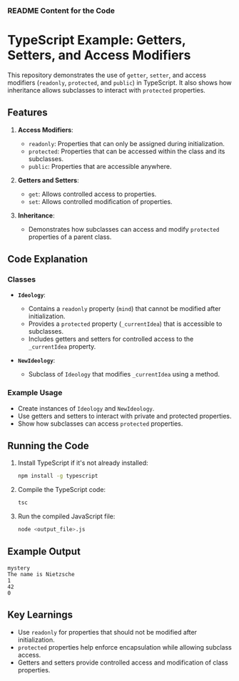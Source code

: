 ### README Content for the Code

# TypeScript Example: Getters, Setters, and Access Modifiers

This repository demonstrates the use of `getter`, `setter`, and access modifiers (`readonly`, `protected`, and `public`) in TypeScript. It also shows how inheritance allows subclasses to interact with `protected` properties.

## Features

1. **Access Modifiers**:
   - `readonly`: Properties that can only be assigned during initialization.
   - `protected`: Properties that can be accessed within the class and its subclasses.
   - `public`: Properties that are accessible anywhere.

2. **Getters and Setters**:
   - `get`: Allows controlled access to properties.
   - `set`: Allows controlled modification of properties.

3. **Inheritance**:
   - Demonstrates how subclasses can access and modify `protected` properties of a parent class.

## Code Explanation

### Classes
- **`Ideology`**:
  - Contains a `readonly` property (`mind`) that cannot be modified after initialization.
  - Provides a `protected` property (`_currentIdea`) that is accessible to subclasses.
  - Includes getters and setters for controlled access to the `_currentIdea` property.
  
- **`NewIdeology`**:
  - Subclass of `Ideology` that modifies `_currentIdea` using a method.

### Example Usage
- Create instances of `Ideology` and `NewIdeology`.
- Use getters and setters to interact with private and protected properties.
- Show how subclasses can access `protected` properties.

## Running the Code

1. Install TypeScript if it's not already installed:
   ```bash
   npm install -g typescript
   ```

2. Compile the TypeScript code:
   ```bash
   tsc
   ```

3. Run the compiled JavaScript file:
   ```bash
   node <output_file>.js
   ```

## Example Output
```
mystery
The name is Nietzsche
1
42
0
```

## Key Learnings
- Use `readonly` for properties that should not be modified after initialization.
- `protected` properties help enforce encapsulation while allowing subclass access.
- Getters and setters provide controlled access and modification of class properties.

